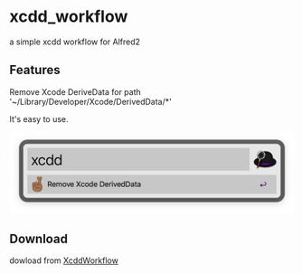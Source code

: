 # xcdd_workflow
a simple xcdd workflow for Alfred2

## Features

Remove Xcode DeriveData for path '~/Library/Developer/Xcode/DerivedData/*'

It's easy to use.

![](demo.png)

## Download

dowload from [XcddWorkflow](https://github.com/ChopinChao/xcdd_workflow/releases)